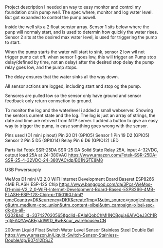 Project description
I needed an way to easy monitor and control my foundation drain pump well.
The spec where, monitor and log water level.
But got expanded to control the pump aswell.

Inside the well sits a 2 float senstor array. 
Sensor 1 sits below where the punp will normaly start,
and is used to determin how quickly the water rises.
Sensor 2 sits at the desired max water level, is used for triggering the pump to start.

When the pump starts the water will start to sink, sensor 2 low wil not trigger pump cut off.
when sensor 1 goes low, this will trigger an Pump stop delay(defined by time, not an delay)
after the desired stop delay the pump relay goes low, and the pump stops.

The delay ensures that the water sinks all the way down.

All sensor actions are logged, including start and stop og the pump.

Sensores are pulled low so the sensor only have ground and sensor feedback only return connsction to ground.

To monitor the log and the waterlevel i added a small webserver. 
Showing the sentors current state and the log.
The log is just an array of strings, the date and time are retrived from NTP server. 
I added a button to give an easy way to trigger the pump, in case somthing goes wrong with the sensor.


Pins used (D1 mini pinout) 
Pin 20 D1 (GPIO5)  Sensor 1
Pin 19 D2 (GPIO5)  Sensor 2
Pin 5  D5 (GPIO14) Relay
Pin 6  D6 (GPIO12) LED

Parts list 
Fotek SSR-25DA SSR-25 DA Solid State Relay 25A, input 4-32VDC, output load 25A at 24-380VAC
https://www.amazon.com/Fotek-SSR-25DA-SSR-25-4-32VDC-24-380VAC/dp/B01NGTE8M8

USB Powersupply

WeMos D1 mini V2.2.0 WIFI Internet Development Board Baseret ESP8266 4MB FLASH ESP-12S Chip
https://www.banggood.com/da/3Pcs-WeMos-D1-mini-V2_2_0-WIFI-Internet-Development-Board-Based-ESP8266-4MB-FLASH-ESP-12S-Chip-p-1150190.html?gmcCountry=DK&currency=DKK&createTmp=1&utm_source=googleshopping&utm_medium=cpc_union&utm_content=xibei&utm_campaign=xibei-ssc-dk-da-all-0302&ad_id=337427030565&gclid=EAIaIQobChMI1NCBguja6AIVQeJ3Ch1R-gtjEAQYAyABEgJdWfD_BwE&cur_warehouse=CN

200mm Liquid Float Switch Water Level Sensor Stainless Steel Double Ball
https://www.amazon.in/Liquid-Switch-Sensor-Stainless-Double/dp/B07412DSJZ



